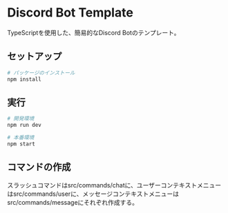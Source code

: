 # Discord Bot Template
TypeScriptを使用した、簡易的なDiscord Botのテンプレート。

## セットアップ
```bash
# パッケージのインストール
npm install
```

## 実行
```bash
# 開発環境
npm run dev
```
```bash
# 本番環境
npm start
```

## コマンドの作成
スラッシュコマンドはsrc/commands/chatに、ユーザーコンテキストメニューはsrc/commands/userに、メッセージコンテキストメニューはsrc/commands/messageにそれぞれ作成する。
